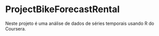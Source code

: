# ProjectBikeForecastRental
Neste projeto é uma análise de dados de séries temporais usando R do Coursera.
